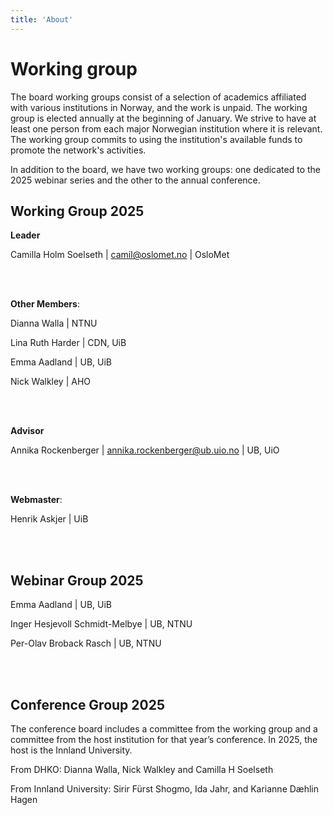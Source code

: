 ```yaml
---
title: 'About'
---
```



# **Working group**  


The board working groups consist of a selection of academics affiliated with various institutions in Norway, and the work is unpaid. The working group is elected annually at the beginning of January. We strive to have at least one person from each major Norwegian institution where it is relevant. The working group commits to using the institution's available funds to promote the network's activities. 

In addition to the board, we have two working groups: one dedicated to the 2025 webinar series and the other to the annual conference.

## **Working Group 2025**
**Leader**

Camilla Holm Soelseth | camil@oslomet.no | OsloMet 

<br>
<br>


**Other Members**: 

Dianna Walla | NTNU

Lina Ruth Harder | CDN, UiB

Emma Aadland | UB, UiB

Nick Walkley | AHO

<br>
<br>

**Advisor** 

Annika Rockenberger | annika.rockenberger@ub.uio.no | UB, UiO 

<br><br>

**Webmaster**: 

Henrik Askjer | UiB

<br>
<br>


## **Webinar Group 2025**
Emma Aadland | UB, UiB

Inger Hesjevoll Schmidt-Melbye | UB, NTNU

Per-Olav Broback Rasch | UB, NTNU

<br><br>

## **Conference Group 2025**
The conference board includes a committee from the working group and a committee from the host institution for that year’s conference. In 2025, the host is the Innland University.

From DHKO: Dianna Walla, Nick Walkley and Camilla H Soelseth

From Innland University: Sirir Fürst Shogmo, Ida Jahr, and Karianne Dæhlin Hagen

